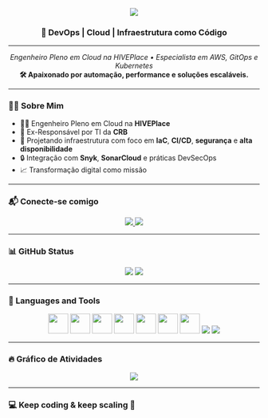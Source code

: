 <!-- Banner no estilo do Daniel -->
<p align="center">
  <img src="https://capsule-render.vercel.app/api?type=waving&color=7B42BC&height=180&section=header&text=MARK%20DAVIS%20JÚNIOR&fontSize=35&fontColor=ffffff&animation=fadeIn" />
</p>

<h3 align="center">🚀 DevOps | Cloud | Infraestrutura como Código</h3>

---

<p align="center">
  <em>Engenheiro Pleno em Cloud na HIVEPlace • Especialista em AWS, GitOps e Kubernetes</em><br />
  <strong>🛠️ Apaixonado por automação, performance e soluções escaláveis.</strong><br />
</p>

---

### 👨‍💻 Sobre Mim

- 👨‍💼 Engenheiro Pleno em Cloud na **HIVEPlace**
- 🧠 Ex-Responsável por TI da **CRB**
- 🎯 Projetando infraestrutura com foco em **IaC**, **CI/CD**, **segurança** e **alta disponibilidade**
- 🔒 Integração com **Snyk**, **SonarCloud** e práticas DevSecOps
- 📈 Transformação digital como missão

---

### 📬 Conecte-se comigo

<p align="center">
  <a href="https://linkedin.com/in/mark-davis-junior" target="_blank">
    <img src="https://img.shields.io/badge/LinkedIn-0A66C2?style=for-the-badge&logo=linkedin&logoColor=white" />
  </a>
  <a href="mailto:markdavisjr01@gmail.com" target="_blank">
    <img src="https://img.shields.io/badge/Gmail-D14836?style=for-the-badge&logo=gmail&logoColor=white" />
  </a>
</p>

---

### 📊 GitHub Status

<p align="center">
  <img src="https://github-readme-stats.vercel.app/api?username=markdavishive&show_icons=true&theme=tokyonight&hide_border=true&count_private=true" />
  <img src="https://github-profile-summary-cards.vercel.app/api/cards/profile-details?username=markdavishive&theme=tokyonight" />
</p>

---

### 🧰 Languages and Tools

<p align="center">
  <img src="https://cdn.jsdelivr.net/gh/devicons/devicon/icons/terraform/terraform-original.svg" height="40" />
  <img src="https://cdn.jsdelivr.net/gh/devicons/devicon/icons/amazonwebservices/amazonwebservices-original.svg" height="40" />
  <img src="https://cdn.jsdelivr.net/gh/devicons/devicon/icons/kubernetes/kubernetes-plain.svg" height="40" />
  <img src="https://cdn.jsdelivr.net/gh/devicons/devicon/icons/docker/docker-original.svg" height="40" />
  <img src="https://cdn.jsdelivr.net/gh/devicons/devicon/icons/bash/bash-original.svg" height="40" />
  <img src="https://cdn.jsdelivr.net/gh/devicons/devicon/icons/python/python-original.svg" height="40" />
  <img src="https://cdn.jsdelivr.net/gh/devicons/devicon/icons/git/git-original.svg" height="40" />
  <img src="https://img.shields.io/badge/Snyk-4C0A7B?style=for-the-badge&logo=snyk&logoColor=white" />
  <img src="https://img.shields.io/badge/SonarCloud-F3702A?style=for-the-badge&logo=sonarcloud&logoColor=white" />
</p>

---

### 🔥 Gráfico de Atividades

<p align="center">
  <img src="https://github-readme-activity-graph.vercel.app/graph?username=markdavishive&theme=tokyo-night&hide_border=true&area=true" />
</p>

---

### 💻 Keep coding & keep scaling 🚀
